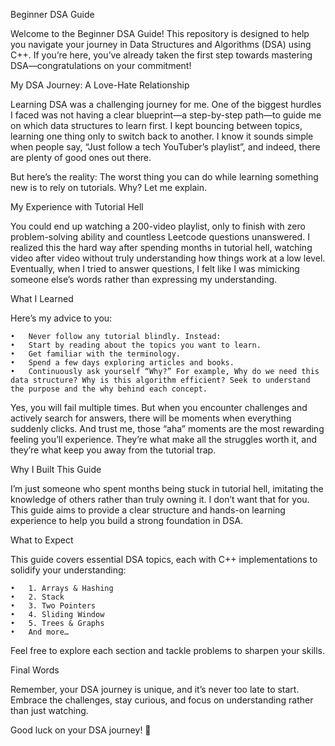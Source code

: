 Beginner DSA Guide

Welcome to the Beginner DSA Guide! This repository is designed to help you navigate your journey in Data Structures and Algorithms (DSA) using C++. If you’re here, you’ve already taken the first step towards mastering DSA—congratulations on your commitment!

My DSA Journey: A Love-Hate Relationship

Learning DSA was a challenging journey for me. One of the biggest hurdles I faced was not having a clear blueprint—a step-by-step path—to guide me on which data structures to learn first. I kept bouncing between topics, learning one thing only to switch back to another. I know it sounds simple when people say, “Just follow a tech YouTuber’s playlist”, and indeed, there are plenty of good ones out there.

But here’s the reality: The worst thing you can do while learning something new is to rely on tutorials. Why? Let me explain.

My Experience with Tutorial Hell

You could end up watching a 200-video playlist, only to finish with zero problem-solving ability and countless Leetcode questions unanswered. I realized this the hard way after spending months in tutorial hell, watching video after video without truly understanding how things work at a low level. Eventually, when I tried to answer questions, I felt like I was mimicking someone else’s words rather than expressing my understanding.

What I Learned

Here’s my advice to you:

	•	Never follow any tutorial blindly. Instead:
	•	Start by reading about the topics you want to learn.
	•	Get familiar with the terminology.
	•	Spend a few days exploring articles and books.
	•	Continuously ask yourself “Why?” For example, Why do we need this data structure? Why is this algorithm efficient? Seek to understand the purpose and the why behind each concept.

Yes, you will fail multiple times. But when you encounter challenges and actively search for answers, there will be moments when everything suddenly clicks. And trust me, those “aha” moments are the most rewarding feeling you’ll experience. They’re what make all the struggles worth it, and they’re what keep you away from the tutorial trap.

Why I Built This Guide

I’m just someone who spent months being stuck in tutorial hell, imitating the knowledge of others rather than truly owning it. I don’t want that for you. This guide aims to provide a clear structure and hands-on learning experience to help you build a strong foundation in DSA.

What to Expect

This guide covers essential DSA topics, each with C++ implementations to solidify your understanding:

	•	1. Arrays & Hashing
	•	2. Stack
	•	3. Two Pointers
	•	4. Sliding Window
	•	5. Trees & Graphs
	•	And more…

Feel free to explore each section and tackle problems to sharpen your skills.

Final Words

Remember, your DSA journey is unique, and it’s never too late to start. Embrace the challenges, stay curious, and focus on understanding rather than just watching.

Good luck on your DSA journey! 🚀
